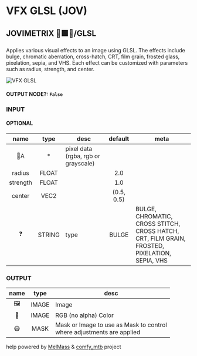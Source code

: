 # VFX GLSL (JOV)

## JOVIMETRIX 🔺🟩🔵/GLSL

Applies various visual effects to an image using GLSL. The effects include bulge, chromatic aberration, cross-hatch, CRT, film grain, frosted glass, pixelation, sepia, and VHS. Each effect can be customized with parameters such as radius, strength, and center.

![VFX GLSL](./VFX%20GLSL.png)

#### OUTPUT NODE?: `False`

### INPUT

#### OPTIONAL

name | type | desc | default | meta
:---:|:---:|---|:---:|---
👾A | * | pixel data (rgba, rgb or<br>grayscale) |  | 
radius | FLOAT |  | 2.0 | 
strength | FLOAT |  | 1.0 | 
center | VEC2 |  | (0.5, 0.5) | 
❓ | STRING | type | BULGE | BULGE, CHROMATIC, CROSS STITCH,<br>CROSS HATCH, CRT, FILM GRAIN,<br>FROSTED, PIXELATION, SEPIA, VHS

### OUTPUT

name | type | desc
:---:|:---:|---
🖼️ | IMAGE | Image 
🌈 | IMAGE | RGB (no alpha) Color 
😷 | MASK | Mask or Image to use as Mask to control<br>where adjustments are applied 

help powered by [MelMass](https://github.com/melMass) & [comfy_mtb](https://github.com/melMass/comfy_mtb) project